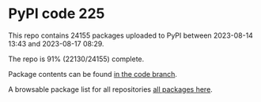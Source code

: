 # PyPI code 225

This repo contains 24155 packages uploaded to PyPI between 
2023-08-14 13:43 and 2023-08-17 08:29.

The repo is 91% (22130/24155) complete.

Package contents can be found [in the code branch](https://github.com/pypi-data/pypi-mirror-225/tree/code/packages).

A browsable package list for all repositories [all packages here](https://pypi-data.github.io/website/repositories/pypi-mirror-225).


